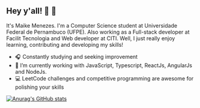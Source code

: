 ## Hey y'all! :space_invader: :doughnut: 

It's Maike Menezes. I'm a Computer Science student at Universidade Federal de Pernambuco (UFPE). Also working as a Full-stack developer at Facilit Tecnologia and Web developer at CITI. Well, I just really enjoy learning, contributing and developing my skills!

- :headphones: Constantly studying and seeking improvement
- :wrench: I’m currently working with JavaScript, Typescript, ReactJs, AngularJs and NodeJs.
- :computer: LeetCode challenges and competitive programming are awesome for polishing your skills

[![Anurag's GitHub stats](https://github-readme-stats.vercel.app/api?username=maikermenezes&count_private=true&show_icons=true&theme=slateorange)](https://github.com/anuraghazra/github-readme-stats)
